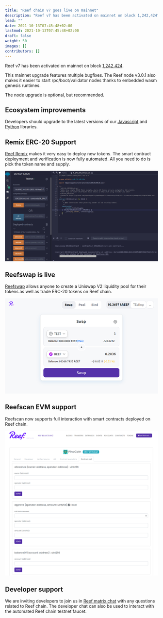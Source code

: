 ```yaml
---
title: "Reef chain v7 goes live on mainnet"
description: "Reef v7 has been activated on mainnet on block 1,242,424"
lead: ""
date: 2021-10-13T07:45:48+02:00
lastmod: 2021-10-13T07:45:48+02:00
draft: false
weight: 50
images: []
contributors: []
---
```


Reef v7 has been activated on mainnet on block [1,242,424](https://reefscan.com/block/?blockNumber=1242424).

This mainnet upgrade features multiple bugfixes. The Reef node v3.0.1 also makes it easier to start
rpc/boot/validator nodes thanks to embedded wasm genesis runtimes.

The node upgrade is optional, but recommended.

## Ecosystem improvements
Developers should upgrade to the latest versions of our [Javascript](https://docs.reef.finance/docs/developers/js_libraries/) and [Python](https://github.com/reef-defi/py-reef-interface#readme) libraries.

## Remix ERC-20 Support
[Reef Remix](https://remix.reefscan.com) makes it very easy to deploy new tokens. The smart contract deployment and verification
is now fully automated. All you need to do is pick the token name and supply.

![](remix.png)

## Reefswap is live
[Reefswap](https://reefswap.com) allows anyone to create a Uniswap V2 liquidity pool for their tokens as well as trade ERC-20 tokens on Reef chain.

![](reefswap.png)

## Reefscan EVM support
Reefscan now supports full interaction with smart contracts deployed on Reef chain.

![](reefscan-1.png)

## Developer support
We are inviting developers to join us in [Reef matrix chat](https://app.element.io/#/room/#reef:matrix.org) with any questions related to Reef chain. The developer chat can also be used to interact with the automated Reef chain testnet faucet.
